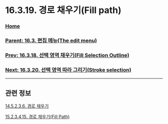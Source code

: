 # 16.3.19. 경로 채우기(Fill path)

### [Home](./00-home.md)
### [Parent: 16.3. 편집 메뉴(The edit menu)](./16-03-00-the-edit-menu.md)
### [Prev: 16.3.18. 선택 영역 채우기(Fill Selection Outline)](./16-03-18-00-fill-selection-outline.md)
### [Next: 16.3.20. 선택 영역 따라 그리기(Stroke selection)](./16-03-20-stroke-selection.md)

***

## 관련 정보

[14.5.2.3.6. 경로 채우기](./14-05-02-03-06-fill_path.md)

[15.2.3.4.15. 경로 채우기(Fill Path)](./15-02-03-04-15-fill_path.md)